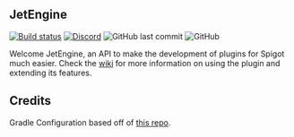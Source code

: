  JetEngine
-------------------------------------------------
[![Build status](https://badge.buildkite.com/8b52b054c64cd540310fc2fd948c6f1044f45e77038adf6acd.svg)](https://buildkite.com/jetsuite/jetengine)
[![Discord](https://img.shields.io/badge/chat-on%20discord-%237289DA.svg)](http://discordapp.com/invite/zUbNX9t)
![GitHub last commit](https://img.shields.io/github/last-commit/UberPilot/JetEngine.svg)
![GitHub](https://img.shields.io/github/license/UberPilot/JetEngine.svg)

Welcome JetEngine, an API to make the development of plugins for Spigot much easier. Check the [wiki](https://github.com/UberPilot/JetEngine/wiki) for more information on using the plugin and extending its features.

## Credits

Gradle Configuration based off of [this repo](https://github.com/ReneHollander/empty-spigot-plugin).

